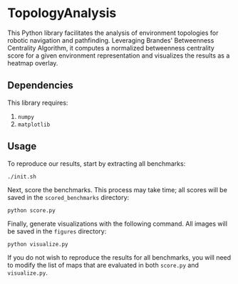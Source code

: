 
# TopologyAnalysis

This Python library facilitates the analysis of environment topologies for robotic navigation and pathfinding. Leveraging Brandes' Betweenness Centrality Algorithm, it computes a normalized betweenness centrality score for a given environment representation and visualizes the results as a heatmap overlay.

## Dependencies
This library requires:

 1. `numpy`
 2. `matplotlib`

## Usage

To reproduce our results, start by extracting all benchmarks:

    ./init.sh

Next, score the benchmarks. This process may take time; all scores will be saved in the `scored_benchmarks` directory:

    python score.py

Finally, generate visualizations with the following command. All images will be saved in the `figures` directory:

    python visualize.py

If you do not wish to reproduce the results for all benchmarks, you will need to modify the list of maps that are evaluated in both `score.py` and `visualize.py`.
